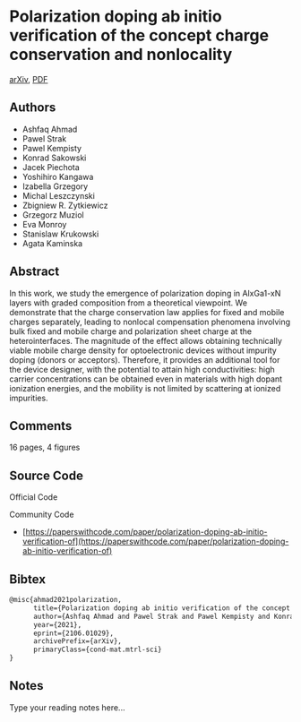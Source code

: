 
# Polarization doping ab initio verification of the concept charge conservation and nonlocality

[arXiv](https://arxiv.org/abs/2106.01029), [PDF](https://arxiv.org/pdf/2106.01029.pdf)

## Authors

- Ashfaq Ahmad
- Pawel Strak
- Pawel Kempisty
- Konrad Sakowski
- Jacek Piechota
- Yoshihiro Kangawa
- Izabella Grzegory
- Michal Leszczynski
- Zbigniew R. Zytkiewicz
- Grzegorz Muziol
- Eva Monroy
- Stanislaw Krukowski
- Agata Kaminska

## Abstract

In this work, we study the emergence of polarization doping in AlxGa1-xN layers with graded composition from a theoretical viewpoint. We demonstrate that the charge conservation law applies for fixed and mobile charges separately, leading to nonlocal compensation phenomena involving bulk fixed and mobile charge and polarization sheet charge at the heterointerfaces. The magnitude of the effect allows obtaining technically viable mobile charge density for optoelectronic devices without impurity doping (donors or acceptors). Therefore, it provides an additional tool for the device designer, with the potential to attain high conductivities: high carrier concentrations can be obtained even in materials with high dopant ionization energies, and the mobility is not limited by scattering at ionized impurities.

## Comments

16 pages, 4 figures

## Source Code

Official Code



Community Code

- [https://paperswithcode.com/paper/polarization-doping-ab-initio-verification-of](https://paperswithcode.com/paper/polarization-doping-ab-initio-verification-of)

## Bibtex

```tex
@misc{ahmad2021polarization,
      title={Polarization doping ab initio verification of the concept charge conservation and nonlocality}, 
      author={Ashfaq Ahmad and Pawel Strak and Pawel Kempisty and Konrad Sakowski and Jacek Piechota and Yoshihiro Kangawa and Izabella Grzegory and Michal Leszczynski and Zbigniew R. Zytkiewicz and Grzegorz Muziol and Eva Monroy and Stanislaw Krukowski and Agata Kaminska},
      year={2021},
      eprint={2106.01029},
      archivePrefix={arXiv},
      primaryClass={cond-mat.mtrl-sci}
}
```

## Notes

Type your reading notes here...

